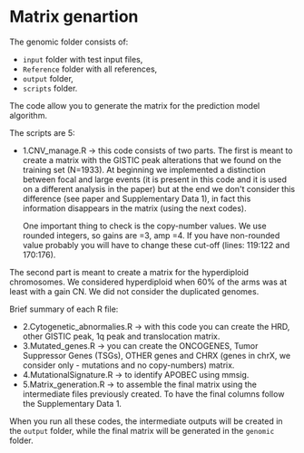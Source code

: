 # **Matrix genartion**

The genomic folder consists of: </p>
*  `input` folder with test input files,
*  `Reference` folder with all references,
*  `output` folder,
*  `scripts` folder.

The code allow you to generate the matrix for the prediction model algorithm. </p>

The scripts are 5:
- 1.CNV_manage.R -> this code consists of two parts.
The first is meant to create a matrix with the GISTIC peak alterations that we found on the training set (N=1933). At beginning we implemented a distinction between focal and large events (it is present in this code and it is used on a different analysis in the paper) but at the end we don't consider this difference (see paper and Supplementary Data 1), in fact this information disappears in the matrix (using the next codes). </p> 
One important thing to check is the copy-number values. We use rounded integers, so gains are =3, amp =4. If you have non-rounded value probably you will have to change these cut-off (lines: 119:122 and 170:176).
 
The second part is meant to create a matrix for the hyperdiploid chromosomes. We considered hyperdiploid when 60% of the arms was at least with a gain CN. We did not consider the duplicated genomes.
 
Brief summary of each R file:
- 2.Cytogenetic_abnormalies.R -> with this code you can create the HRD, other GISTIC peak, 1q peak and translocation matrix.
- 3.Mutated_genes.R -> you can create the ONCOGENES, Tumor Suppressor Genes (TSGs), OTHER genes and CHRX (genes in chrX, we consider only - mutations and no copy-numbers) matrix.
- 4.MutationalSignature.R -> to identify APOBEC using mmsig.
- 5.Matrix_generation.R -> to assemble the final matrix using the intermediate files previously created. To have the final columns follow the Supplementary Data 1.
 
When you run all these codes, the intermediate outputs will be created in the `output` folder, while the final matrix will be generated in the `genomic` folder.
